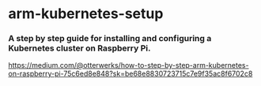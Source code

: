 # arm-kubernetes-setup
### A step by step guide for installing and configuring a Kubernetes cluster on Raspberry Pi.

https://medium.com/@otterwerks/how-to-step-by-step-arm-kubernetes-on-raspberry-pi-75c6ed8e848?sk=be68e8830723715c7e9f35ac8f6702c8
